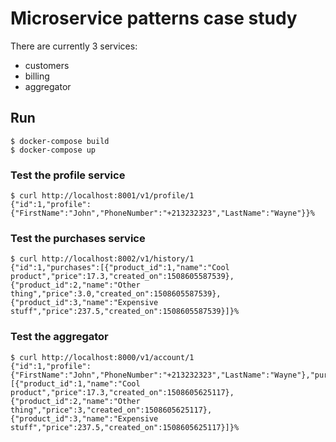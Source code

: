 # Microservice patterns case study

There are currently 3 services:
- customers
- billing
- aggregator

## Run

```
$ docker-compose build
$ docker-compose up
```

### Test the profile service
```
$ curl http://localhost:8001/v1/profile/1
{"id":1,"profile":{"FirstName":"John","PhoneNumber":"+213232323","LastName":"Wayne"}}%
```

### Test the purchases service
```
$ curl http://localhost:8002/v1/history/1
{"id":1,"purchases":[{"product_id":1,"name":"Cool product","price":17.3,"created_on":1508605587539},{"product_id":2,"name":"Other thing","price":3.0,"created_on":1508605587539},{"product_id":3,"name":"Expensive stuff","price":237.5,"created_on":1508605587539}]}%
```

### Test the aggregator
```
$ curl http://localhost:8000/v1/account/1
{"id":1,"profile":{"FirstName":"John","PhoneNumber":"+213232323","LastName":"Wayne"},"purchases":[{"product_id":1,"name":"Cool product","price":17.3,"created_on":1508605625117},{"product_id":2,"name":"Other thing","price":3,"created_on":1508605625117},{"product_id":3,"name":"Expensive stuff","price":237.5,"created_on":1508605625117}]}%
```
